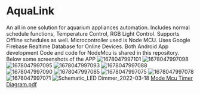 # AquaLink
An all in one solution for aquarium appliances automation. Includes normal schedule functions, Temperature Control, RGB Light Control. Supports Offline schedules as well. 
Microcontroller used is Node MCU.
Uses Google Firebase Realtime Database for Online Devices.
Both Android App development Code and code for NodeMcu is shared in this repository.
Below some screenshots of the APP
![1678047997101](https://user-images.githubusercontent.com/119128158/222984249-d73330f2-cb3a-4e90-84f8-1edcd9540495.jpg)
![1678047997098](https://user-images.githubusercontent.com/119128158/222984281-65a7d4c8-e8f5-4e13-80d4-a3892a3ffa04.jpg)
![1678047997095](https://user-images.githubusercontent.com/119128158/222984294-cbcd70b7-e45a-4897-b192-79c36d9c8a7c.jpg)
![1678047997093](https://user-images.githubusercontent.com/119128158/222984314-0fd6a32c-d0a5-456d-aa9d-09b149eb7e3f.jpg)
![1678047997088](https://user-images.githubusercontent.com/119128158/222984328-420c7f01-ec37-4b71-9f87-589d87b86e2f.jpg)
![1678047997090](https://user-images.githubusercontent.com/119128158/222984340-59fd199c-5562-4a88-9c8a-68ad697848ed.jpg)
![1678047997085](https://user-images.githubusercontent.com/119128158/222984371-4117196b-64a8-45dc-a96e-2d1c26e21dca.jpg)
![1678047997075](https://user-images.githubusercontent.com/119128158/222984401-07431e69-4819-454c-9de3-913e6700c36e.jpg)
![1678047997078](https://user-images.githubusercontent.com/119128158/222984411-08d51a90-62d6-41bc-8c06-1bf4e46b0c34.jpg)
![1678047997071](https://user-images.githubusercontent.com/119128158/222984418-8fee806c-65bc-468e-8eec-d0e28c301194.jpg)
![Schematic_LED Dimmer_2022-03-18](https://user-images.githubusercontent.com/119128158/222984481-17ae7b1f-0ca0-479f-9e2c-cabc3cd6ab2d.png)
[Mode Mcu Timer Diagram.pdf](https://github.com/rmpd94/AquaLink/files/10892892/Mode.Mcu.Timer.Diagram.pdf)

